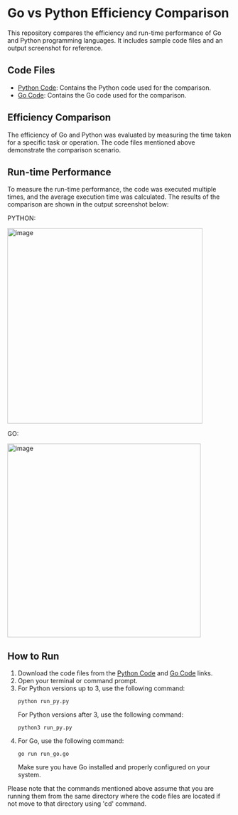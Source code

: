 # Go vs Python Efficiency Comparison

This repository compares the efficiency and run-time performance of Go and Python programming languages. It includes sample code files and an output screenshot for reference.

## Code Files

- [Python Code](CODES/run_py.py): Contains the Python code used for the comparison.
- [Go Code](CODES/run_go.go): Contains the Go code used for the comparison.

## Efficiency Comparison

The efficiency of Go and Python was evaluated by measuring the time taken for a specific task or operation. The code files mentioned above demonstrate the comparison scenario.

## Run-time Performance

To measure the run-time performance, the code was executed multiple times, and the average execution time was calculated. The results of the comparison are shown in the output screenshot below:

PYTHON:

<img width="439" alt="image" src="https://github.com/sreelakshmi-rajendran2023/runtime-comparison/assets/134548991/ecf089be-05b8-4f04-8376-24247036898f">

GO:


<img width="435" alt="image" src="https://github.com/sreelakshmi-rajendran2023/runtime-comparison/assets/134548991/d56881fd-0697-4cf6-a8ef-4cacb4447891">



## How to Run

1. Download the code files from the  [Python Code](CODES/run_py.py) and [Go Code](CODES/run_go.go) links.
2. Open your terminal or command prompt.
3. For Python versions up to 3, use the following command:
    ```
    python run_py.py
    ```
   For Python versions after 3, use the following command:
    ```
    python3 run_py.py
    ```
4. For Go, use the following command:
    ```
    go run run_go.go
    ```
   Make sure you have Go installed and properly configured on your system.

Please note that the commands mentioned above assume that you are running them from the same directory where the code files are located if not move to that directory using 'cd' command.
